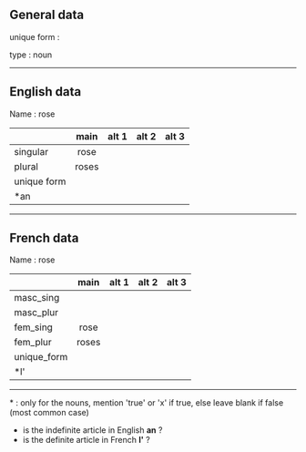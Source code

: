## General data

unique form :

type : noun

---

## English data

Name : rose

|             | main  | alt 1 | alt 2 | alt 3 |
| :---------- | :---: | :---: | :---: | ----- |
| singular    | rose  |       |       |       |
| plural      | roses |       |       |       |
| unique form |       |       |       |       |
| \*an        |       |       |       |       |

---

## French data

Name : rose

|             | main  | alt 1 | alt 2 | alt 3 |
| :---------- | :---: | :---: | :---: | :---: |
| masc_sing   |       |       |       |       |
| masc_plur   |       |       |       |       |
| fem_sing    | rose  |       |       |       |
| fem_plur    | roses |       |       |       |
| unique_form |       |       |       |       |
| \*l'        |       |       |       |       |

---

\* : only for the nouns, mention 'true' or 'x' if true, else leave blank if false (most common case)

- is the indefinite article in English **an** ?
- is the definite article in French **l'** ?
